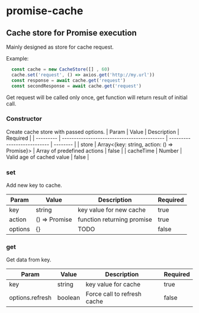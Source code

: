 # promise-cache

## Cache store for Promise execution

Mainly designed as store for cache request.

Example: 
```js
  const cache = new CacheStore([] , 60)
  cache.set('request', () => axios.get('http://my.url'))
  const response = await cache.get('request')
  const secondResponse = await cache.get('request')
```

Get request will be called only once, get function will return result of initial call.

### Constructor
Create cache store with passed options.
| Param     | Value                                       | Description                 | Required |
| --------- | ------------------------------------------- | --------------------------- | -------- |
| store     | Array<{key: string, action: () => Promise}> | Array of predefined actions | false    |
| cacheTime | Number                                      | Valid age of cached value   | false    |

### set
Add new key to cache.

| Param   | Value         | Description                | Required |
| ------- | ------------- | -------------------------- | -------- |
| key     | string        | key value for new cache    | true     |
| action  | () => Promise | function returning promise | true     |
| options | {}            | TODO                       | false    |

### get
Get data from key.

| Param | Value         | Description | Required |
| ----- | ------------- | ----------- | -------- |
| key   | string        | key value for cache | true |
| options.refresh | boolean | Force call to refresh cache | false |